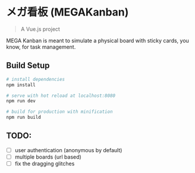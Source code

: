 # メガ看板 (MEGAKanban)

> A Vue.js project

MEGA Kanban is meant to simulate a physical board with sticky cards, you know, for task management.

## Build Setup

``` bash
# install dependencies
npm install

# serve with hot reload at localhost:8080
npm run dev

# build for production with minification
npm run build
```

## TODO:

 - [ ] user authentication (anonymous by default)
 - [ ] multiple boards (url based)
 - [ ] fix the dragging glitches
